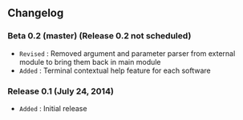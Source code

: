 ## Changelog

### Beta 0.2 (master) (Release 0.2 not scheduled)

- `Revised` : Removed argument and parameter parser from external module to bring them back in main module
- `Added` : Terminal contextual help feature for each software

### Release 0.1 (July 24, 2014)

- `Added` : Initial release
